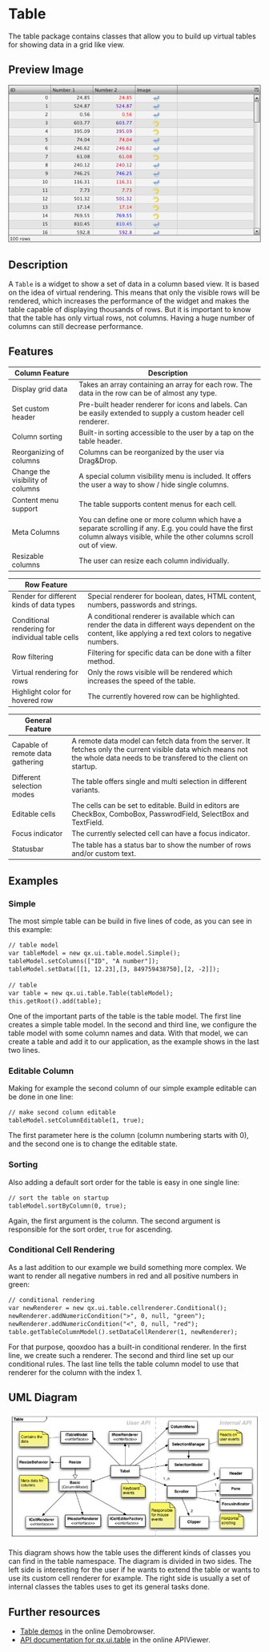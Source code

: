 Table
=====

The table package contains classes that allow you to build up virtual tables for showing data in a grid like view.

Preview Image
-------------

![table.png](table.png)

Description
-----------

A `Table` is a widget to show a set of data in a column based view. It is based on the idea of virtual rendering. This means that only the visible rows will be rendered, which increases the performance of the widget and makes the table capable of displaying thousands of rows. But it is important to know that the table has only virtual rows, not columns. Having a huge number of columns can still decrease performance.

Features
--------

|Column Feature|Description|
|--------------|-----------|
|Display grid data|Takes an array containing an array for each row. The data in the row can be of almost any type.|
|Set custom header|Pre-built header renderer for icons and labels. Can be easily extended to supply a custom header cell renderer.|
|Column sorting|Built-in sorting accessible to the user by a tap on the table header.|
|Reorganizing of columns|Columns can be reorganized by the user via Drag&Drop.|
|Change the visibility of columns|A special column visibility menu is included. It offers the user a way to show / hide single columns.|
|Content menu support|The table supports content menus for each cell.|
|Meta Columns|You can define one or more column which have a separate scrolling if any. E.g. you could have the first column always visible, while the other columns scroll out of view.|
|Resizable columns|The user can resize each column individually.|

|Row Feature||
|-----------|---|
|Render for different kinds of data types|Special renderer for boolean, dates, HTML content, numbers, passwords and strings.|
|Conditional rendering for individual table cells|A conditional renderer is available which can render the data in different ways dependent on the content, like applying a red text colors to negative numbers.|
|Row filtering|Filtering for specific data can be done with a filter method.|
|Virtual rendering for rows|Only the rows visible will be rendered which increases the speed of the table.|
|Highlight color for hovered row|The currently hovered row can be highlighted.|

|General Feature||
|---------------|---|
|Capable of remote data gathering|A remote data model can fetch data from the server. It fetches only the current visible data which means not the whole data needs to be transfered to the client on startup.|
|Different selection modes|The table offers single and multi selection in different variants.|
|Editable cells|The cells can be set to editable. Build in editors are CheckBox, ComboBox, PasswrodField, SelectBox and TextField.|
|Focus indicator|The currently selected cell can have a focus indicator.|
|Statusbar|The table has a status bar to show the number of rows and/or custom text.|

Examples
--------

### Simple

The most simple table can be build in five lines of code, as you can see in this example:

    // table model
    var tableModel = new qx.ui.table.model.Simple();
    tableModel.setColumns(["ID", "A number"]);
    tableModel.setData([[1, 12.23],[3, 849759438750],[2, -2]]);

    // table
    var table = new qx.ui.table.Table(tableModel);
    this.getRoot().add(table);

One of the important parts of the table is the table model. The first line creates a simple table model. In the second and third line, we configure the table model with some column names and data. With that model, we can create a table and add it to our application, as the example shows in the last two lines.

### Editable Column

Making for example the second column of our simple example editable can be done in one line:

    // make second column editable
    tableModel.setColumnEditable(1, true);

The first parameter here is the column (column numbering starts with 0), and the second one is to change the editable state.

### Sorting

Also adding a default sort order for the table is easy in one single line:

    // sort the table on startup
    tableModel.sortByColumn(0, true);

Again, the first argument is the column. The second argument is responsible for the sort order, `true` for ascending.

### Conditional Cell Rendering

As a last addition to our example we build something more complex. We want to render all negative numbers in red and all positive numbers in green:

    // conditional rendering
    var newRenderer = new qx.ui.table.cellrenderer.Conditional();
    newRenderer.addNumericCondition(">", 0, null, "green");
    newRenderer.addNumericCondition("<", 0, null, "red");
    table.getTableColumnModel().setDataCellRenderer(1, newRenderer);

For that purpose, qooxdoo has a built-in conditional renderer. In the first line, we create such a renderer. The second and third line set up our conditional rules. The last line tells the table column model to use that renderer for the column with the index 1.

UML Diagram
-----------

![table_uml.png](table_uml.png)

This diagram shows how the table uses the different kinds of classes you can find in the table namespace. The diagram is divided in two sides. The left side is interesting for the user if he wants to extend the table or wants to use its custom cell renderer for example. The right side is usually a set of internal classes the tables uses to get its general tasks done.

Further resources
-----------------

-   [Table demos](apps://demobrowser/#table) in the online Demobrowser.
-   [API documentation for qx.ui.table](apps://apiviewer/#qx.ui.table) in the online APIViewer.

